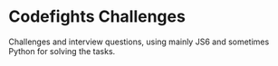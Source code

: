 # Codefights Challenges

Challenges and interview questions,
using mainly JS6 and sometimes
Python for solving the tasks.